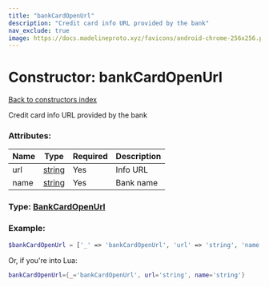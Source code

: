 ```yaml
---
title: "bankCardOpenUrl"
description: "Credit card info URL provided by the bank"
nav_exclude: true
image: https://docs.madelineproto.xyz/favicons/android-chrome-256x256.png
---
```

# Constructor: bankCardOpenUrl  
[Back to constructors index](index.md)



Credit card info URL provided by the bank

### Attributes:

| Name     |    Type       | Required | Description |
|----------|---------------|----------|-------------|
|url|[string](../types/string.md) | Yes|Info URL|
|name|[string](../types/string.md) | Yes|Bank name|



### Type: [BankCardOpenUrl](../types/BankCardOpenUrl.md)


### Example:

```php
$bankCardOpenUrl = ['_' => 'bankCardOpenUrl', 'url' => 'string', 'name' => 'string'];
```  


Or, if you're into Lua:

```lua
bankCardOpenUrl={_='bankCardOpenUrl', url='string', name='string'}

```


